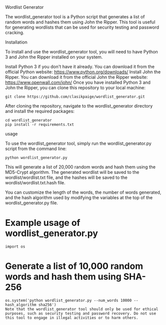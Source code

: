  Wordlist Generator

The wordlist_generator tool is a Python script that generates a list of random words and hashes them using John the Ripper. This tool is useful for generating wordlists that can be used for security testing and password cracking.

Installation

To install and use the wordlist_generator tool, you will need to have Python 3 and John the Ripper installed on your system.

Install Python 3 if you don't have it already. You can download it from the official Python website: https://www.python.org/downloads/
Install John the Ripper. You can download it from the official John the Ripper website: https://www.openwall.com/john/
Once you have installed Python 3 and John the Ripper, you can clone this repository to your local machine:
```
git clone https://github.com/clasikpaige/wordlist_generator.git
```
After cloning the repository, navigate to the wordlist_generator directory and install the required packages:

```
cd wordlist_generator
pip install -r requirements.txt
```
usage

To use the wordlist_generator tool, simply run the wordlist_generator.py script from the command line:

```
python wordlist_generator.py
```
This will generate a list of 20,000 random words and hash them using the MD5-Crypt algorithm. The generated wordlist will be saved to the wordlist/wordlist.txt file, and the hashes will be saved to the wordlist/wordlist.txt.hash file.

You can customize the length of the words, the number of words generated, and the hash algorithm used by modifying the variables at the top of the wordlist_generator.py file.


# Example usage of wordlist_generator.py
```
import os
```
# Generate a list of 10,000 random words and hash them using SHA-256
```
os.system('python wordlist_generator.py --num_words 10000 --hash_algorithm sha256')
Note that the wordlist_generator tool should only be used for ethical purposes, such as security testing and password recovery. Do not use this tool to engage in illegal activities or to harm others.
```
